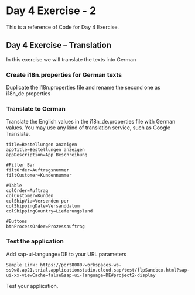 # Day 4 Exercise - 2
This is a reference of Code for Day 4 Exercise.

## Day 4 Exercise – Translation
In this exercise we will translate the texts into German

### Create i18n.properties for German texts
Duplicate the i18n.properties file and rename the second one as i18n_de.properties

### Translate to German
Translate the English values in the i18n_de.properties file with German values. You may use any kind of translation service, such as Google Translate.

```csv
title=Bestellungen anzeigen
appTitle=Bestellungen anzeigen
appDescription=App Beschreibung

#Filter Bar
filtOrder=Auftragsnummer
filtCustomer=Kundennummer

#Table
colOrder=Auftrag 
colCustomer=Kunden
colShipVia=Versenden per
colShippingDate=Versanddatum
colShippingCountry=Lieferungsland

#Buttons
btnProcessOrder=Prozessauftrag
```

### Test the application
Add sap-ui-language=DE to your URL parameters
```csv
Sample Link: https://port8080-workspaces-ws-ss9w8.ap21.trial.applicationstudio.cloud.sap/test/flpSandbox.html?sap-ui-xx-viewCache=false&sap-ui-language=DE#project2-display
```
Test your application. 

